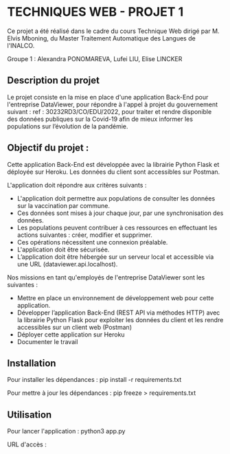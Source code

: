# TECHNIQUES WEB - PROJET 1

Ce projet a été réalisé dans le cadre du cours Technique Web dirigé par M. Elvis Mboning, du Master Traitement Automatique des Langues de l'INALCO.

Groupe 1 : Alexandra PONOMAREVA, Lufei LIU, Elise LINCKER

## Description du projet

Le projet consiste en la mise en place d'une application Back-End pour l'entreprise DataViewer, pour répondre à l'appel à projet du gouvernement suivant : ref : 30232RD3/CO/EDU/2022, pour traiter et rendre disponible des données publiques sur la Covid-19 afin de mieux informer les populations sur l’évolution de la pandémie.

## Objectif du projet :

Cette application Back-End est développée avec la librairie Python Flask et déployée sur Heroku. Les données du client sont accessibles sur Postman.

L'application doit répondre aux critères suivants :

- L'application doit permettre aux populations de consulter les données sur la vaccination par commune.
- Ces données sont mises à jour chaque jour, par une synchronisation des données.
- Les populations peuvent contribuer à ces ressources en effectuant les actions suivantes : créer, modifier et supprimer.
- Ces opérations nécessitent une connexion préalable.
- L'application doit être sécurisée.
- L’application doit être hébergée sur un serveur local et accessible via une URL (dataviewer.api.localhost).

Nos missions en tant qu'employés de l'entreprise DataViewer sont les suivantes :

- Mettre en place un environnement de développement web pour cette application.
- Développer l’application Back-End (REST API via méthodes HTTP) avec la librairie Python Flask pour exploiter les données du client et les rendre accessibles sur un client web (Postman)
- Déployer cette application sur Heroku
- Documenter le travail

## Installation

Pour installer les dépendances :
pip install -r requirements.txt

Pour mettre à jour les dépendances :
pip freeze > requirements.txt

## Utilisation

Pour lancer l'application :
python3 app.py

URL d'accès :
